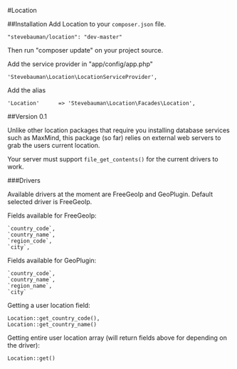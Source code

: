 #Location

##Installation
Add Location to your `composer.json` file.

	"stevebauman/location": "dev-master"

Then run "composer update" on your project source.

Add the service provider in "app/config/app.php"

	'Stevebauman\Location\LocationServiceProvider',
	
Add the alias

	'Location'		=> 'Stevebauman\Location\Facades\Location',

##Version 0.1

Unlike other location packages that require you installing database services such as MaxMind, this package (so far) relies on external web servers to grab the users current location.

Your server must support `file_get_contents()` for the current drivers to work.

###Drivers

Available drivers at the moment are FreeGeoIp and GeoPlugin. Default selected driver is FreeGeoIp.


Fields available for FreeGeoIp:

	`country_code`,
	`country_name`,
	`region_code`,
	`city`,

Fields available for GeoPlugin:

	`country_code`,
	`country_name`,
	`region_name`,
	`city`

Getting a user location field:

	Location::get_country_code(), 
	Location::get_country_name()

Getting entire user location array (will return fields above for depending on the driver):

	Location::get()
	
